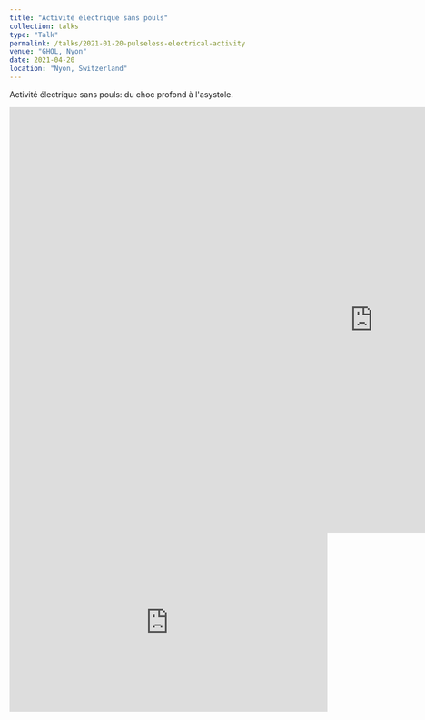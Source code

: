 ```yaml
---
title: "Activité électrique sans pouls"
collection: talks
type: "Talk"
permalink: /talks/2021-01-20-pulseless-electrical-activity
venue: "GHOL, Nyon"
date: 2021-04-20
location: "Nyon, Switzerland"
---
```


Activité électrique sans pouls: du choc profond à l'asystole. 

<iframe src="https://docs.google.com/presentation/d/e/2PACX-1vRWB56hSMn-lnMKphK17hEA6ox2ckffdUo19b_TmeT7Zckk3WwA3pATdcosPB_gKLBJE2kaTo_uWjPy/embed?start=false&loop=false&delayms=3000" frameborder="0" width="1280" height="749" allowfullscreen="true" mozallowfullscreen="true" webkitallowfullscreen="true"></iframe>

<iframe width="560" height="315" src="https://www.youtube.com/embed/rV5TxfX3s7Y" title="YouTube video player" frameborder="0" allow="accelerometer; autoplay; clipboard-write; encrypted-media; gyroscope; picture-in-picture" allowfullscreen></iframe>


